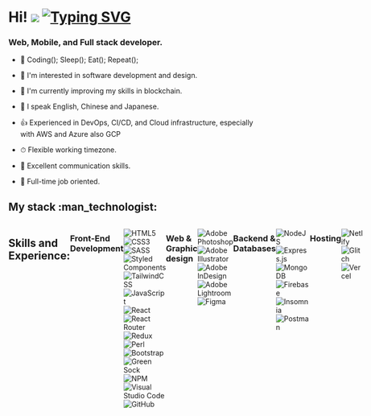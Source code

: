 <h1>Hi! <img src="https://github.com/blackcater/blackcater/raw/main/images/Hi.gif" height="32"/>
<a href="https://git.io/typing-svg"><img src="https://readme-typing-svg.demolab.com?font=Fira+Code&weight=6000&size=28&duration=5304&pause=1000&color=1F37F7&background=FFD22800&center=true&vCenter=true&width=850&lines=I+am+a +skilled+Full+stack+web+developer!+;Mobile+&+Blockchain+Developer!+;Always+learning+new+things" alt="Typing SVG" /></a></h1>
<h3>Web, Mobile, and Full stack developer.</h3>

- 💞️ Coding(); Sleep(); Eat(); Repeat();
- 👀 I'm interested in software development and design.
- 🌱 I'm currently improving my skills in blockchain.
- 💬 I speak English, Chinese and Japanese.

- 👍 Experienced in DevOps, CI/CD, and Cloud infrastructure, especially with AWS and Azure also GCP
- ⏱ Flexible working timezone.
- 🍻 Excellent communication skills.
- 💼 Full-time job oriented.


<h2>My stack :man_technologist:</h2>

<div style="display: flex; align-items: flex-start; align: center">
<table align="center">
  <tr>
    <td align="center" width="90">
      <img src="https://techstack-generator.vercel.app/react-icon.svg" alt="icon" width="55" height="55" />
      <br>React
    </td>
    <td align="center" width="90">
      <img src="https://skillicons.dev/icons?i=nextjs" width="45" height="45" alt="Next.js" />
      <br>Next.js
    </td>
    <td align="center" width="90">
      <img src="https://skillicons.dev/icons?i=svelte" width="45" height="45" alt="svelte" />
      <br>svelte
    </td>
    <td align="center" width="90">
      <img src="https://skillicons.dev/icons?i=vue" width="45" height="45" alt="Vue" />
      <br>Vue
    </td>
    <td align="center" width="90">
      <img src="https://skillicons.dev/icons?i=nuxtjs" width="45" height="45" alt="Nuxt.js" />
      <br>Nuxt.js
    </td>
    <td align="center" width="90">
      <img src="https://skillicons.dev/icons?i=angular" width="45" height="45" alt="Angular" />
      <br>Angular
    </td>
    <td align="center" width="90">
      <img src="https://skillicons.dev/icons?i=express" width="45" height="45" alt="Express" />
      <br>Express
    </td>
    <td align="center" width="90">
      <img src="https://skillicons.dev/icons?i=nestjs" width="45" height="45" alt="NestJS" />
      <br>Nestjs
    </td>
    <td align="center" width="90">
      <img src="https://skillicons.dev/icons?i=laravel" width="45" height="45" alt="Laravel" />
      <br>Laravel
    </td>
    <td align="center" width="90">
      <img src="https://techstack-generator.vercel.app/django-icon.svg" alt="icon" width="55" height="55" />
      <br>Django
    </td>
  </tr>
  <tr>
    <td align="center" width="90">
      <img src="https://techstack-generator.vercel.app/js-icon.svg" alt="icon" width="55" height="55" />
      <br>Javascript
    </td>
    <td align="center" width="90">
      <img src="https://techstack-generator.vercel.app/ts-icon.svg" alt="icon" width="55" height="55" />
      <br>Typescript
    </td>
    <td align="center" width="90">
      <img src="https://skillicons.dev/icons?i=php" width="45" height="45" alt="php" />
      <br>PHP
    </td>
    <td align="center" width="90">
      <img src="https://skillicons.dev/icons?i=nodejs" width="45" height="45" alt="NestJS" />
      <br>Nodejs
    </td>
    <td align="center" width="90">
      <img src="https://techstack-generator.vercel.app/python-icon.svg" alt="icon" width="55" height="55" />
      <br>Python
    </td>
    <td align="center" width="90">
      <img src="https://skillicons.dev/icons?i=mongodb" width="45" height="45" alt="MongoDB" />
      <br>MongoDB
    </td>
    <td align="center" width="90">
      <img src="https://techstack-generator.vercel.app/mysql-icon.svg" alt="icon" width="55" height="55" />
      <br>MySQL
    </td>
    <td align="center" width="90">
      <img src="https://skillicons.dev/icons?i=postgres" width="45" height="45" alt="PostgreSQL" />
      <br>PostgreSQL
    </td>
    <td align="center" width="90">
      <img src="https://skillicons.dev/icons?i=firebase" width="45" height="45" alt="Firebase" />
      <br>Firebase
    </td>
    <td align="center" width="90">
      <img src="https://skillicons.dev/icons?i=supabase" width="45" height="45" alt="Supabase" />
      <br>Supabase
    </td>
  </tr>
  <tr>
    <td align="center" width="90">
      <img src="https://skillicons.dev/icons?i=flutter" width="45" height="45" alt="Flutter" />
      <br>Flutter
    </td>
    <td align="center" width="90">
      <img src="https://skillicons.dev/icons?i=androidstudio" width="45" height="45" alt="AndroidStudio" />
      <br>Android
    </td>
    <td align="center" width="90">
      <img src="https://skillicons.dev/icons?i=materialui" width="45" height="45" alt="MUI v5" />
      <br>MaterialUI
    </td>
    <td align="center" width="90">
      <img src="https://skillicons.dev/icons?i=tailwind" width="45" height="45" alt="Tailwind" />
      <br>Tailwind
    </td>
    <td align="center" width="90">
      <img src="https://skillicons.dev/icons?i=styledcomponents" width="45" height="45" alt="StyledCom" />
      <br>Styled
    </td>
    <td align="center" width="90">
      <img src="https://skillicons.dev/icons?i=threejs" width="45" height="45" alt="Three.js" />
      <br>Three.js
    </td>
    <td align="center" width="90">
      <img src="https://github.com/kroim/profile/blob/master/icons/icon_nft.png?raw=true" height="45" >
      <br>NFT
    </td>
    <td align="center" width="90">
      <img src="https://github.com/kroim/profile/blob/master/icons/icon_defi.png?raw=true" height="45" >
      <br>DeFi
    </td>
    <td align="center" width="90">
      <img src="https://skillicons.dev/icons?i=solidity" width="45" height="45" alt="Solidity" />
      <br>Solidity
    </td>
    <td align="center" width="90">
      <img src="https://skillicons.dev/icons?i=rust" width="45" height="45" alt="Rust" />
      <br>Rust
    </td>
  </tr>
</table>

## Skills and Experience:
<!-- https://simpleicons.org -->
<!-- https://github.com/simple-icons/simple-icons/blob/develop/slugs.md -->

### Front-End Development

![HTML5](https://img.shields.io/badge/html5-%23E34F26.svg?style=for-the-badge&logo=html5&logoColor=white) ![CSS3](https://img.shields.io/badge/css3-%231572B6.svg?style=for-the-badge&logo=css3&logoColor=white) ![SASS](https://img.shields.io/badge/SASS-hotpink.svg?style=for-the-badge&logo=SASS&logoColor=white) 	![Styled Components](https://img.shields.io/badge/styled--components-DB7093?style=for-the-badge&logo=styled-components&logoColor=white) ![TailwindCSS](https://img.shields.io/badge/tailwindcss-%2338B2AC.svg?style=for-the-badge&logo=tailwind-css&logoColor=white) ![JavaScript](https://img.shields.io/badge/javascript-%23323330.svg?style=for-the-badge&logo=javascript&logoColor=%23F7DF1E) ![React](https://img.shields.io/badge/react-%2320232a.svg?style=for-the-badge&logo=react&logoColor=%2361DAFB) ![React Router](https://img.shields.io/badge/React_Router-CA4245?style=for-the-badge&logo=react-router&logoColor=white) ![Redux](https://img.shields.io/badge/redux-%23593d88.svg?style=for-the-badge&logo=redux&logoColor=white) ![Perl](https://img.shields.io/badge/perl-%2339457E.svg?style=for-the-badge&logo=perl&logoColor=white)  ![Bootstrap](https://img.shields.io/badge/bootstrap-%23563D7C.svg?style=for-the-badge&logo=bootstrap&logoColor=white) ![Green Sock](https://img.shields.io/badge/green%20sock-88CE02?style=for-the-badge&logo=greensock&logoColor=white) ![NPM](https://img.shields.io/badge/NPM-%23CB3837.svg?style=for-the-badge&logo=npm&logoColor=white) ![Visual Studio Code](https://img.shields.io/badge/Visual%20Studio%20Code-0078d7.svg?style=for-the-badge&logo=visual-studio-code&logoColor=white) ![GitHub](https://img.shields.io/badge/github-%23121011.svg?style=for-the-badge&logo=github&logoColor=white)

### Web & Graphic design
![Adobe Photoshop](https://img.shields.io/badge/adobe%20photoshop-%2331A8FF.svg?style=for-the-badge&logo=adobe%20photoshop&logoColor=white) ![Adobe Illustrator](https://img.shields.io/badge/adobe%20illustrator-%23FF9A00.svg?style=for-the-badge&logo=adobe%20illustrator&logoColor=white) ![Adobe InDesign](https://img.shields.io/badge/Adobe%20InDesign-49021F?style=for-the-badge&logo=adobeindesign&logoColor=white) ![Adobe Lightroom](https://img.shields.io/badge/Adobe%20Lightroom-31A8FF.svg?style=for-the-badge&logo=Adobe%20Lightroom&logoColor=white) ![Figma](https://img.shields.io/badge/figma-%23F24E1E.svg?style=for-the-badge&logo=figma&logoColor=white)

### Backend & Databases
![NodeJS](https://img.shields.io/badge/node.js-6DA55F?style=for-the-badge&logo=node.js&logoColor=white)	![Express.js](https://img.shields.io/badge/express.js-%23404d59.svg?style=for-the-badge&logo=express&logoColor=%2361DAFB) ![MongoDB](https://img.shields.io/badge/MongoDB-%234ea94b.svg?style=for-the-badge&logo=mongodb&logoColor=white) ![Firebase](https://img.shields.io/badge/Firebase-039BE5?style=for-the-badge&logo=Firebase&logoColor=white) ![Insomnia](https://img.shields.io/badge/Insomnia-black?style=for-the-badge&logo=insomnia&logoColor=5849BE) ![Postman](https://img.shields.io/badge/Postman-FF6C37?style=for-the-badge&logo=postman&logoColor=white)

### Hosting
![Netlify](https://img.shields.io/badge/netlify-%23000000.svg?style=for-the-badge&logo=netlify&logoColor=#00C7B7) ![Glitch](https://img.shields.io/badge/glitch-%233333FF.svg?style=for-the-badge&logo=glitch&logoColor=white)  ![Vercel](https://img.shields.io/badge/vercel-%23000000.svg?style=for-the-badge&logo=vercel&logoColor=white)




